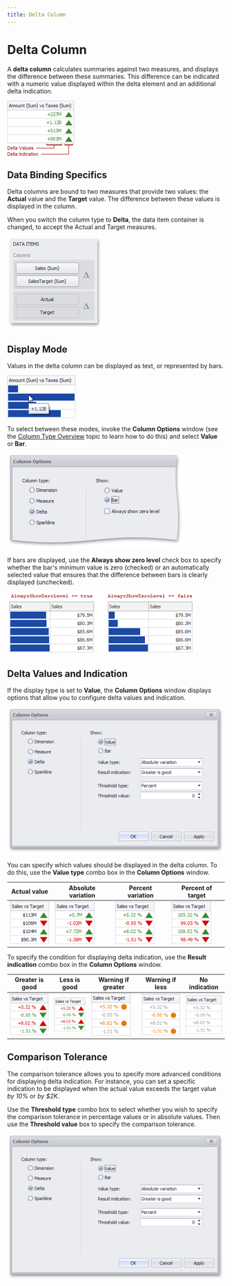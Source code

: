 ```yaml
---
title: Delta Column
---
```

# Delta Column
A **delta column** calculates summaries against two measures, and displays the difference between these summaries. This difference can be indicated with a numeric value displayed within the delta element and an additional delta indication.

![Grid_DeltaColumn](../../../../../images/Img19228.png)

## Data Binding Specifics
Delta columns are bound to two measures that provide two values: the **Actual** value and the **Target** value. The difference between these values is displayed in the column.

When you switch the column type to **Delta**, the data item container is changed, to accept the Actual and Target measures.

![Grid_ColumnTypes_DeltaColumns_DataBinding](../../../../../images/Img19680.png)

## Display Mode
Values in the delta column can be displayed as text, or represented by bars.

![Grid_DeltaColumn_Bars](../../../../../images/Img19229.png)

To select between these modes, invoke the **Column Options** window (see the [Column Type Overview](../../../../../../dashboard-for-desktop/articles/dashboard-designer/designing-dashboard-items/grid/columns/column-type-overview.md) topic to learn how to do this) and select **Value** or **Bar**.

![Grid_ColumnTypes_DeltaColumn_Options_Bar](../../../../../images/Img19678.png)

If bars are displayed, use the **Always show zero level** check box to specify whether the bar's minimum value is zero (checked) or an automatically selected value that ensures that the difference between bars is clearly displayed (unchecked).

![Grid_ColumnTypes_AlwaysShowZeroLevel](../../../../../images/Img20131.png)

## Delta Values and Indication
If the display type is set to **Value**, the **Column Options** window displays options that allow you to configure delta values and indication.

![Grid_ColumnTypes_DeltaColumn_Options_Value](../../../../../images/Img19679.png)

You can specify which values should be displayed in the delta column. To do this, use the **Value type** combo box in the **Column Options** window.

| Actual value | Absolute variation | Percent variation | Percent of target |
|---|---|---|---|
| ![Grid_Delta_Values_ActualValue](../../../../../images/Img20117.png) | ![Grid_Delta_Values_AbsoluteVariation](../../../../../images/Img20116.png) | ![Grid_Delta_Values_PercentVariation](../../../../../images/Img20119.png) | ![Grid_Delta_Values_PercentOfTarget](../../../../../images/Img20118.png) |

To specify the condition for displaying delta indication, use the **Result indication** combo box in the **Column Options** window.

| Greater is good | Less is good | Warning if greater | Warning if less | No indication |
|---|---|---|---|---|
| ![Grid_Delta_Indication_LessIsGood](../../../../../images/Img20112.png) | ![Grid_Delta_Indication_LessIsGood](../../../../../images/Img20112.png) | ![Grid_Delta_Indication_WarningIfGreater](../../../../../images/Img20114.png) | ![Grid_Delta_Indication_WarningIfLess](../../../../../images/Img20115.png) | ![Grid_Delta_Indication_NoIndication](../../../../../images/Img20113.png) |

## <a name="comparisontolerance"/>Comparison Tolerance
The comparison tolerance allows you to specify more advanced conditions for displaying delta indication. For instance, you can set a specific indication to be displayed when the actual value exceeds the target value _by 10%_ or _by $2K_.

Use the **Threshold type** combo box to select whether you wish to specify the comparison tolerance in percentage values or in absolute values. Then use the **Threshold value** box to specify the comparison tolerance.

![Grid_ColumnTypes_DeltaColumn_Options_Value](../../../../../images/Img19679.png)